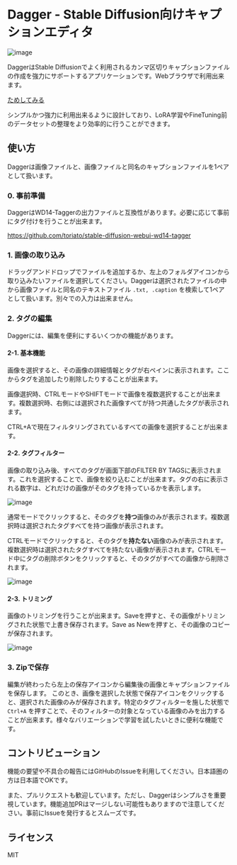 # Dagger - Stable Diffusion向けキャプションエディタ

![image](https://github.com/kznrluk/dagger/assets/29700428/9bfaae0a-382b-4e9c-bfff-12c17ec4d878)

DaggerはStable Diffusionでよく利用されるカンマ区切りキャプションファイルの作成を強力にサポートするアプリケーションです。Webブラウザで利用出来ます。

[ためしてみる](https://dagger.anyfrog.net)

シンプルかつ強力に利用出来るように設計しており、LoRA学習やFineTuning前のデータセットの整理をより効率的に行うことができます。

## 使い方
Daggerは画像ファイルと、画像ファイルと同名のキャプションファイルを1ペアとして扱います。

### 0. 事前準備
DaggerはWD14-Taggerの出力ファイルと互換性があります。必要に応じて事前にタグ付けを行うことが出来ます。

https://github.com/toriato/stable-diffusion-webui-wd14-tagger

### 1. 画像の取り込み

ドラッグアンドドロップでファイルを追加するか、左上のフォルダアイコンから取り込みたいファイルを選択してください。Daggerは選択されたファイルの中から画像ファイルと同名のテキストファイル `.txt, .caption` を検索して1ペアとして扱います。別々での入力は出来ません。

### 2. タグの編集

Daggerには、編集を便利にするいくつかの機能があります。

#### 2-1. 基本機能

画像を選択すると、その画像の詳細情報とタグが右ペインに表示されます。ここからタグを追加したり削除したりすることが出来ます。

画像選択時、CTRLモードやSHIFTモードで画像を複数選択することが出来ます。複数選択時、右側には選択された画像すべてが持つ共通したタグが表示されます。

CTRL+Aで現在フィルタリングされているすべての画像を選択することが出来ます。

#### 2-2. タグフィルター
画像の取り込み後、すべてのタグが画面下部のFILTER BY TAGSに表示されます。これを選択することで、画像を絞り込むことが出来ます。タグの右に表示される数字は、どれだけの画像がそのタグを持っているかを表示します。

![image](https://github.com/kznrluk/dagger/assets/29700428/a59ab230-f3f7-4e8e-9423-2e7db87af1ba)

通常モードでクリックすると、そのタグを**持つ**画像のみが表示されます。複数選択時は選択されたタグすべてを持つ画像が表示されます。

CTRLモードでクリックすると、そのタグを**持たない**画像のみが表示されます。複数選択時は選択されたタグすべてを持たない画像が表示されます。CTRLモード中にタグの削除ボタンをクリックすると、そのタグがすべての画像から削除されます。

![image](https://github.com/kznrluk/dagger/assets/29700428/90508290-c71b-4cc4-a600-55844c0bc956)

#### 2-3. トリミング

画像のトリミングを行うことが出来ます。Saveを押すと、その画像がトリミングされた状態で上書き保存されます。Save as Newを押すと、その画像のコピーが保存されます。

![image](https://github.com/kznrluk/dagger/assets/29700428/b1ba3604-ca03-473c-95c7-76ca423163ca)


### 3. Zipで保存

編集が終わったら左上の保存アイコンから編集後の画像とキャプションファイルを保存します。
このとき、画像を選択した状態で保存アイコンをクリックすると、選択された画像のみが保存されます。特定のタグフィルターを施した状態で `Ctrl+A` を押すことで、そのフィルターの対象となっている画像のみを出力することが出来ます。様々なバリエーションで学習を試したいときに便利な機能です。


## コントリビューション
機能の要望や不具合の報告にはGitHubのIssueを利用してください。日本語圏の方は日本語でOKです。

また、プルリクエストも歓迎しています。ただし、Daggerはシンプルさを重要視しています。機能追加PRはマージしない可能性もありますので注意してください。事前にIssueを発行するとスムーズです。

## ライセンス

MIT

